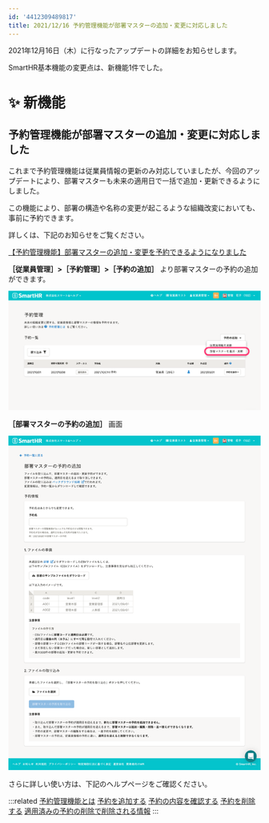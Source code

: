 ```yaml
---
id: '4412309489817'
title: 2021/12/16 予約管理機能が部署マスターの追加・変更に対応しました
---
```

2021年12月16日（木）に行なったアップデートの詳細をお知らせします。

SmartHR基本機能の変更点は、新機能1件でした。

# ✨ 新機能

## 予約管理機能が部署マスターの追加・変更に対応しました

これまで予約管理機能は従業員情報の更新のみ対応していましたが、今回のアップデートにより、部署マスターも未来の適用日で一括で追加・更新できるようにしました。

この機能により、部署の構造や名称の変更が起こるような組織改変においても、事前に予約できます。

詳しくは、下記のお知らせをご覧ください。

[【予約管理機能】部署マスターの追加・変更を予約できるようになりました](https://smarthr.jp/update/30780)

 **［従業員管理］>［予約管理］>［予約の追加］** より部署マスターの予約の追加ができます。

![](./__________2021-12-17_9_41_42.png)

 **［部署マスターの予約の追加］** 画面

![](./screencapture-help-inc-smarthr-jp-department-pre-registrations-new-2021-12-17-09_43_06.png)

さらに詳しい使い方は、下記のヘルプページをご確認ください。

:::related
[予約管理機能とは](https://knowledge.smarthr.jp/hc/ja/articles/4403483379097)
[予約を追加する](https://knowledge.smarthr.jp/hc/ja/articles/4403491370521)
[予約の内容を確認する](https://knowledge.smarthr.jp/hc/ja/articles/4403483367577)
[予約を削除する](https://knowledge.smarthr.jp/hc/ja/articles/4403491360025)
[適用済みの予約の削除で削除される情報](https://knowledge.smarthr.jp/hc/ja/articles/4402938690841)
:::
